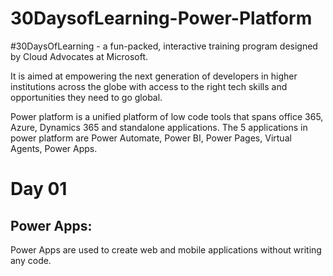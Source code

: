 # 30DaysofLearning-Power-Platform

#30DaysOfLearning - a fun-packed, interactive training program designed by Cloud Advocates at Microsoft.

It is aimed at empowering the next generation of developers in higher institutions across the globe with access to the right tech skills and opportunities they need to go global.

Power platform is a unified platform of low code tools that spans office 365, Azure, Dynamics 365 and standalone applications.
The 5 applications in power platform are Power Automate, Power BI, Power Pages, Virtual Agents, Power Apps.

# Day 01
 ## Power Apps: 
Power Apps are used to create web and mobile applications without writing any code.
